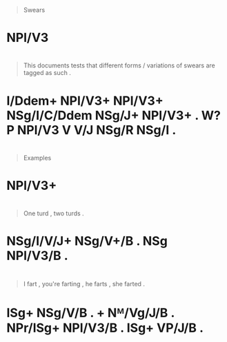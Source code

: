 > Swears
# NPl/V3
>
#
> This    documents tests   that         different forms   / variations of swears are tagged as    such  .
# I/Ddem+ NPl/V3+   NPl/V3+ NSg/I/C/Ddem NSg/J+    NPl/V3+ . W?         P  NPl/V3 V   V/J    NSg/R NSg/I .
>
#
> Examples
# NPl/V3+
>
#
> One        turd     , two turds    .
# NSg/I/V/J+ NSg/V+/B . NSg NPl/V3/B .
>
#
> I    fart    , you're farting   , he       farts    , she  farted .
# ISg+ NSg/V/B . +      Nᴹ/Vg/J/B . NPr/ISg+ NPl/V3/B . ISg+ VP/J/B .
